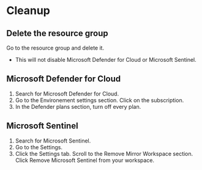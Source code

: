 # Cleanup

## Delete the resource group
Go to the resource group and delete it.
- This will not disable Microsoft Defender for Cloud or Microsoft Sentinel.

## Microsoft Defender for Cloud
1. Search for Microsoft Defender for Cloud. 
2. Go to the Environement settings section. Click on the subscription.
3. In the Defender plans section, turn off every plan.

## Microsoft Sentinel
1. Search for Microsoft Sentinel. 
2. Go to the Settings. 
3. Click the Settings tab. Scroll to the Remove Mirror Workspace section. Click Remove Microsoft Sentinel from your workspace.